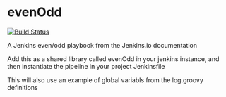 # evenOdd
[![Build Status](http://192.168.122.1:8080/buildStatus/icon?job=libraries)](http://192.168.122.1:8080/job/libraries/)

A Jenkins even/odd playbook from the Jenkins.io documentation

Add this as a shared library called evenOdd in your jenkins
instance, and then instantiate the pipeline in your project Jenkinsfile

This will also use an example of global variabls from the log.groovy
definitions
